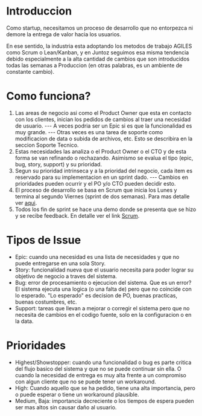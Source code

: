 # Introduccion
Como startup, necesitamos un proceso de desarrollo que no entorpezca ni demore la entrega de valor hacia los usuarios.

En ese sentido, la industria esta adoptando los metodos de trabajo AGILES como Scrum o Lean/Kanban, y en Juntoz seguimos esa misma tendencia debido especialmente a la alta cantidad de cambios que son introducidos todas las semanas a Produccion (en otras palabras, es un ambiente de constante cambio).

# Como funciona?

1. Las areas de negocio asi como el Product Owner que esta en contacto con los clientes, inician los pedidos de cambios al traer una necesidad de usuario.
--- A veces podria ser un Epic si es que la funcionalidad es muy grande.
--- Otras veces es una tarea de soporte como modificacion de data o subida de archivos, etc. Esto se describira en la seccion Soporte Tecnico.
1. Estas necesidades las analiza o el Product Owner o el CTO y de esta forma se van refinando o rechazando. Asimismo se evalua el tipo (epic, bug, story, support) y su prioridad.
1. Segun su prioridad intrinseca y a la prioridad del negocio, cada item es reservado para su implementacion en un sprint dado.
--- Cambios en prioridades pueden ocurrir y el PO y/o CTO pueden decidir esto.
1. El proceso de desarrollo se basa en Scrum que inicia los Lunes y termina al segundo Viernes (sprint de dos semanas). Para mas detalle ver [aqui](/Home/Proceso-de-Desarrollo/Scrum-en-Juntoz).
1. Todos los fin de sprint se hace una demo donde se presenta que se hizo y se recibe feedback.
En detalle ver el link [Scrum](/Home/Proceso-de-Desarrollo/Scrum-en-Juntoz).

# Tipos de Issue
- Epic: cuando una necesidad es una lista de necesidades y que no puede entregarse en una sola Story.
- Story: funcionalidad nueva que el usuario necesita para poder lograr su objetivo de negocio a traves del sistema.
- Bug: error de procesamiento o ejecucion del sistema. Que es un error? El sistema ejecuta una logica (o una falta de) pero que no coincide con lo esperado. "Lo esperado" es decision de PO, buenas practicas, buenas costumbres, etc.
- Support: tareas que llevan a mejorar o corregir el sistema pero que no necesita de cambios en el codigo fuente, solo en la configuracion o en la data.

# Prioridades
- Highest/Showstopper: cuando una funcionalidad o bug es parte critica del flujo basico del sistema y que no se puede continuar sin ella. O cuando la necesidad de entrega es muy alta frente a un compromiso con algun cliente que no se puede tener un workaround.
- High: Cuando aquello que se ha pedido, tiene una alta importancia, pero o puede esperar o tiene un workaround plausible.
- Medium, Baja: importancia decreciente o los tiempos de espera pueden ser mas altos sin causar daño al usuario.
